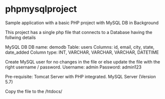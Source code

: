 # phpmysqlproject
Sample application with a basic PHP project with MySQL DB in Background

This project has a single php file that connects to a Database having the follwing details

MySQL DB
DB name: demodb
Table: users
Columns: id, email, city, state, date_added
Column type: INT, VARCHAR, VARCHAR, VARCHAR, DATETIME

Create MySQL user for no changes in the file or else update the file with the right username / password.
Username: admin
Password: admin123

Pre-requisite:
Tomcat Server with PHP integrated.
MySQL Server (Version 5.7)

Copy the file to the <Apache install directory>/htdocs/
